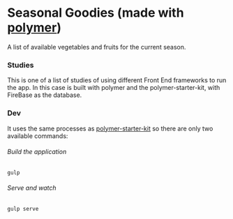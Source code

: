 # Seasonal Goodies (made with [polymer](https://www.polymer-project.org/))

A list of available vegetables and fruits for the current season.

### Studies
This is one of a list of studies of using different Front End frameworks to run the app.
In this case is built with polymer and the polymer-starter-kit, with FireBase as the database.

### Dev
It uses the same processes as [polymer-starter-kit](https://www.polymer-project.org/1.0/docs/start/psk/set-up.html#build-and-serve) so there are only two available commands:

###### Build the application
`gulp`

###### Serve and watch
`gulp serve`

